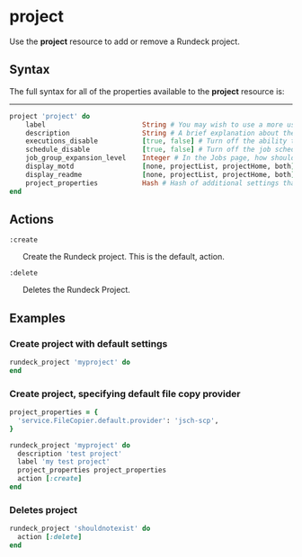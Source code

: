 # project #

Use the **project** resource to add or remove a Rundeck project.

## Syntax ##

The full syntax for all of the properties available to the **project** resource is:

----

```ruby
project 'project' do
    label                        String # You may wish to use a more user friendly display name for the project. The project label can contain spaces and other characters.
    description                  String # A brief explanation about the project. Normally, this is just one phrase or sentence explaining the project purpose. If you have large amounts of text, consider creating a project README.
    executions_disable           [true, false] # Turn off the ability to execute jobs and ad-hoc commands.
    schedule_disable             [true, false] # Turn off the job scheduling feature.
    job_group_expansion_level    Integer # In the Jobs page, how should the job groups be collapsed? A 1 is default and shows one group level opened. Use 0 to collapse all. Use -1 to expand all.
    display_motd                 [none, projectList, projectHome, both] # Show the Readme in the project list and/or home page.
    display_readme               [none, projectList, projectHome, both] # Show the Readme in the project list and/or home page.
    project_properties           Hash # Hash of additional settings that get added directly to the project configuration.
end
```

## Actions ##

`:create`

&nbsp;&nbsp;&nbsp;&nbsp;&nbsp;&nbsp;Create the Rundeck project. This is the default, action.

`:delete`

&nbsp;&nbsp;&nbsp;&nbsp;&nbsp;&nbsp;Deletes the Rundeck Project.

## Examples ##

### Create project with default settings ###

```ruby
rundeck_project 'myproject' do
end
```

### Create project, specifying default file copy provider ###

```ruby
project_properties = {
  'service.FileCopier.default.provider': 'jsch-scp',
}

rundeck_project 'myproject' do
  description 'test project'
  label 'my test project'
  project_properties project_properties
  action [:create]
end
```

### Deletes project ###

```ruby
rundeck_project 'shouldnotexist' do
  action [:delete]
end
```